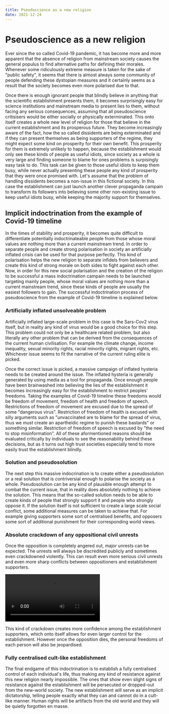 ```yaml
---
title: Pseudoscience as a new religion
date: 2021-12-24
---
```


# Pseudoscience as a new religion

Ever since the so called Covid-19 pandemic, it has become more and more apparent that the absence of religion
from mainstream society causes the general populus to find alternative paths for defining their morales. Whenever
some ridiculously extreme measure is taken for the sake of "public safety", it seems that there is almost always 
some community of people defending these dystopian measures and it certainly seems as a result that the society 
becomes even more polarised due to that. 

Once there is enough ignorant people that blindly believe in anything that the scientific establishment presents them, it 
becomes surprisingly easy for science institutions and mainstream media to present lies to them, without facing any serious
consequences, assuming that all pseudoscience critisisers would be either socially or physically exterminated. This onto itself
creates a whole new level of religion for those that believe in the current establishment and its prosperous future. They become
increasingly aware of the fact, how the so called dissidents are being exterminated and if they can present themselves as being
supporters of the regime, they might expect some kind on prosperity for their own benefit. This prosperity for them is extremely 
unlikely to happen, because the establishment would only see these kinds of people as useful idiots, since society as a whole is 
very large and finding someone to blame for ones problems is surpisingly easy task to do. This task can be given to those useful 
idiots to keep them busy, while never actually presenting these people any kind of prosperity that they were once promised with. 
Let's assume that the problem of handling dissidents becomes a non-issue in this fictional society. In this case the establishment 
can just launch another clever propaganda campain to transform its followers into believing some other non-existing issue to keep
useful idiots busy, while keeping the majority support for themselves.


## Implicit indoctrination from the example of Covid-19 timeline

In the times of stability and prosperity, it becomes quite difficult to differentiate potentially indoctrinateable people from
those whose moral values are nothing more than a current mainstream trend. In order to separate people and create strong 
polarisation in society an artificially inflated crisis can be used for that purpose perfectly. This kind of polarisation helps
the new religion to separate infidels from believers and create this kind of strong morale on both sides to fight against each 
other. Now, in order for this new social polarisation and the creation of the religion to be successful a mass 
indoctrination campain needs to be launched targeting mainly people, whose moral values are nothing more than a current mainstream
trend, since these kinds of people are usually the easiest followers to gain. The successful indoctrination process of pseudoscience from 
the example of Covid-19 timeline is explained below.


### Artificially inflated unsolveable problem

Artificially inflated large-scale problem in this case is the Sars-Cov2 virus itself, but in reality any kind of virus would be a good 
choice for this step. This problem could not only be a healthcare related problem, but also literally any other problem that can be 
derived from the consequences of the current human civilisation. For example the climate change, income inequality, sexual minority 
rights, racial minority rights, migrant rights, etc. Whichever issue seems to fit the narrative of the current ruling elite is picked.

Once the correct issue is picked, a massive campaign of inflated hysteria needs to be created around the issue. The inflated hysteria is
generally generated by using media as a tool for propaganda. Once enough people have been brainwashed into believing the lies of the 
establishment it becomes increasingly easy for the establishment to restrict peoples' freedoms. Taking the examples of Covid-19 timeline
these freedoms would be freedom of movement, freedom of health and freedom of speech. Restrictions of freedom of movement are excused due
to the spread of some "dangerous virus". Restriction of freedom of health is excused with silly arguments such as "unvaccinated are to blame
for the spread of virus, thus we must create an apartheidic regime to punish these bastards" or something similar. Restriction of freedom 
of speech is excused by "the need to stop misinformation". All of these aformentioned reasons should be evaluated critically by individuals
to see the reasonability behind these decisions, but as it turns out high trust societies especially tend to more easily trust the 
establishment blindly.


### Solution and pseudosolution

The next step this massive indocrination is to create either a pseudosolution or a real solution that is contriversial enough to polarise 
the society as a whole. Pseudosolution can be any kind of plausible enough attempt to combat the current issue, that in reality does 
absolutely nothing to achieve the solution. This means that the so-called solution needs to be able to create kinds of people that strongly 
support it and people who strongly oppose it. If the solution itself is not sufficient to create a large scale social conflict, some 
additional measures can be taken to achieve that. For example giving supporters some sort of centralised benefits, and opposers some sort
of additional punishment for their corresponding world views. 


### Absolute crackdown of any oppositional civil unrests

Once the opposition is completely angered out, major unrests can be expected. The unrests will always be discredited publicly and 
sometimes even crackdowned violently. This can result even more serious civil unrests and even more sharp conflicts between oppositioners
and establishment supporters. 

![Covid-19 riots in the Netherlands are another examples of sharp conflicts between oppositioners and the establishment](videos/netherlands.webm)

This kind of crackdown creates more confidence among the establishment supporters, which onto itself allows for even larger control
for the establishment. However once the opposition dies, the personal freedoms of each person will also be jeopardised.


### Fully centralised cult-like establishment

The final endgame of this indoctrination is to establish a fully centralised control of each individual's life, thus making any kind of
resistance against this new religion nearly impossible. The ones that show even slight signs of resistance against the establishment 
will be persecuted or dropped-out from the new-world society. The new establishment will serve as an implicit dictatorship, telling people
exactly what they can and cannot do in a cult-like manner. Human rights will be artifacts from the old world and they will be quietly 
forgotten en masse.
